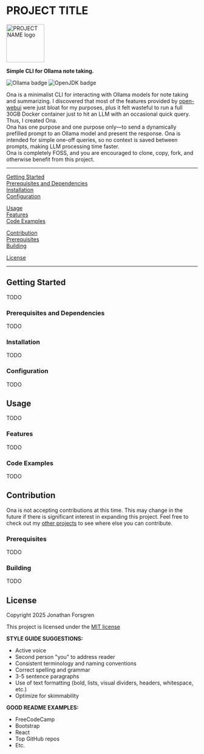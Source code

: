 # PROJECT TITLE

<img src="PATH/TO/PROJECT/LOGO" alt="PROJECT NAME logo" width="100"/>

**Simple CLI for Ollama note taking.**

![Ollama badge](https://img.shields.io/badge/Ollama-FFFFFF)
![OpenJDK badge](https://img.shields.io/badge/OpenJDK-21.0.8-E76F00)

Ona is a minimalist CLI for interacting with Ollama models for note taking and summarizing. I discovered that most of the features provided by [open-webui](https://github.com/open-webui/open-webui) were just bloat for my purposes, plus it felt wasteful to run a full 30GB Docker container just to hit an LLM with an occasional quick query. Thus, I created Ona.  
Ona has one purpose and one purpose only—to send a dynamically prefilled prompt to an Ollama model and present the response. Ona is intended for simple one-off queries, so no context is saved between prompts, making LLM processing time faster.  
Ona is completely FOSS, and you are encouraged to clone, copy, fork, and otherwise benefit from this project.

---

[Getting Started](#getting-started)  
[Prerequisites and Dependencies](#prerequisites-and-dependencies)  
[Installation](#installation)  
[Configuration](#configuration)  

[Usage](#usage)  
[Features](#features)  
[Code Examples](#code-examples)

[Contribution](#contribution)  
[Prerequisites](#prerequisites)  
[Building](#building)  

[License](#license)  

---

## Getting Started

TODO

### Prerequisites and Dependencies

TODO

### Installation

TODO

### Configuration

TODO


## Usage

TODO

### Features

TODO

### Code Examples

TODO


## Contribution

Ona is not accepting contributions at this time. This may change in the future if there is significant interest in expanding this project. Feel free to check out my [other projects](https://github.com/Forjeon?tab=repositories) to see where else you can contribute.

### Prerequisites

TODO

### Building

TODO


## License

Copyright 2025 Jonathan Forsgren

This project is licensed under the [MIT license](https://github.com/Forjeon/ona/blob/main/LICENSE)



**STYLE GUIDE SUGGESTIONS:**  
- Active voice  
- Second person "you" to address reader  
- Consistent terminology and naming conventions  
- Correct spelling and grammar  
- 3-5 sentence paragraphs  
- Use of text formatting (bold, lists, visual dividers, headers, whitespace, etc.)  
- Optimize for skimmability  


**GOOD README EXAMPLES:**  
- FreeCodeCamp  
- Bootstrap  
- React  
- Top GitHub repos  
- Etc.
